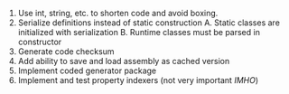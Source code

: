 ﻿1. Use int, string, etc. to shorten code and avoid boxing.
1. Serialize definitions instead of static construction
   A. Static classes are initialized with serialization
   B. Runtime classes must be parsed in constructor 
2. Generate code checksum 
3. Add ability to save and load assembly as cached version
4. Implement coded generator package
1. Implement and test property indexers (not very important _IMHO_)
 